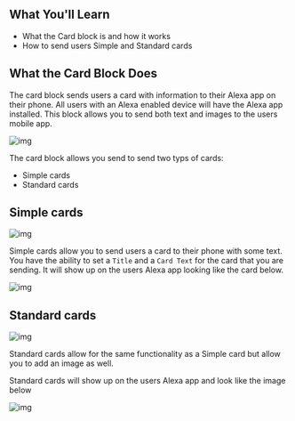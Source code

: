 ## What You'll Learn 

- What the Card block is and how it works
- How to send users Simple and Standard cards

## What the Card Block Does

The card block sends users a card with information to their Alexa app on their phone. All users with an Alexa enabled device will have the Alexa app installed. This block allows you to send both text and images to the users mobile app.

![img](https://i.imgur.com/Ecp4dIm.png)



The card block allows you send to send two typs of cards:

- Simple cards 
- Standard cards

## Simple cards

![img](https://i.imgur.com/NzuSyrE.png)



Simple cards allow you to send users a card to their phone with some text. You have the ability to set a `Title` and a `Card Text` for the card that you are sending. It will show up on the users Alexa app looking like the card below.



![img](https://i.imgur.com/5MiPFKl.jpg)

## Standard cards

![img](https://i.imgur.com/QUhXXA3.png)



Standard cards allow for the same functionality as a Simple card but allow you to add an image as well. 

Standard cards will show up on the users Alexa app and look like the image below

![img](https://i.imgur.com/Yuxce9g.jpg)



